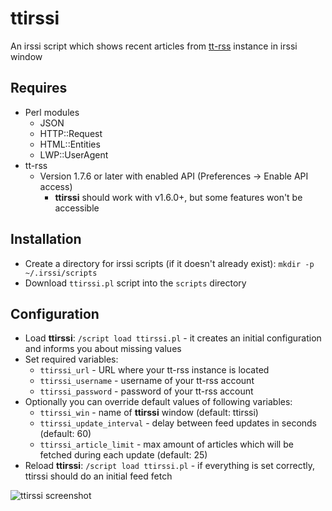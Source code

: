 # ttirssi

An irssi script which shows recent articles from [tt-rss](https://tt-rss.org/gitlab/fox/tt-rss/wikis/home) instance in irssi window 

## Requires
* Perl modules
    * JSON
    * HTTP::Request
    * HTML::Entities
    * LWP::UserAgent
* tt-rss
    * Version 1.7.6 or later with enabled API (Preferences -> Enable API access)
        * **ttirssi** should work with v1.6.0+, but some features won't be accessible

## Installation
* Create a directory for irssi scripts (if it doesn't already exist): `mkdir -p ~/.irssi/scripts`
* Download `ttirssi.pl` script into the `scripts` directory

## Configuration
* Load **ttirssi**: `/script load ttirssi.pl` - it creates an initial configuration and informs you about missing values
* Set required variables:
    * `ttirssi_url` - URL where your tt-rss instance is located
    * `ttirssi_username` - username of your tt-rss account
    * `ttirssi_password` - password of your tt-rss account
* Optionally you can override default values of following variables:
    * `ttirssi_win` - name of **ttirssi** window (default: ttirssi)
    * `ttirssi_update_interval` - delay between feed updates in seconds (default: 60)
    * `ttirssi_article_limit` - max amount of articles which will be fetched during each update (default: 25)
* Reload **ttirssi**: `/script load ttirssi.pl` - if everything is set correctly, ttirssi should do an initial feed fetch

![ttirssi screenshot](/../assets/assets/ttirssi.png?raw=true)
